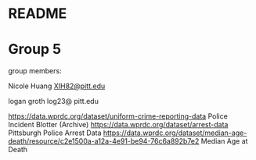# README

# Group 5
group members:

Nicole Huang  XIH82@pitt.edu

logan groth log23@ pitt.edu






https://data.wprdc.org/dataset/uniform-crime-reporting-data  Police Incident Blotter (Archive)
https://data.wprdc.org/dataset/arrest-data  Pittsburgh Police Arrest Data
https://data.wprdc.org/dataset/median-age-death/resource/c2e1500a-a12a-4e91-be94-76c6a892b7e2 Median Age at Death


